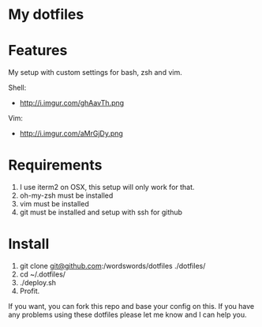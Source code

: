 # My dotfiles

# Features

My setup with custom settings for bash, zsh and vim.

Shell:
* http://i.imgur.com/ghAavTh.png

Vim:
* http://i.imgur.com/aMrGjDy.png

# Requirements

1. I use iterm2 on OSX, this setup will only work for that.
2. oh-my-zsh must be installed
3. vim must be installed
4. git must be installed and setup with ssh for github


# Install

1. git clone git@github.com:/wordswords/dotfiles ./dotfiles/
2. cd ~/.dotfiles/
3. ./deploy.sh
4. Profit.



If you want, you can fork this repo and base your config on this. If you have any problems using these dotfiles please let me know and I can help you.

